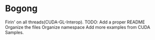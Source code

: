 # Bogong
Firin' on all threads(CUDA-GL-Interop).
TODO:
  Add a proper README
  Organize the files
  Organize namespace
  Add more examples from CUDA Samples.
